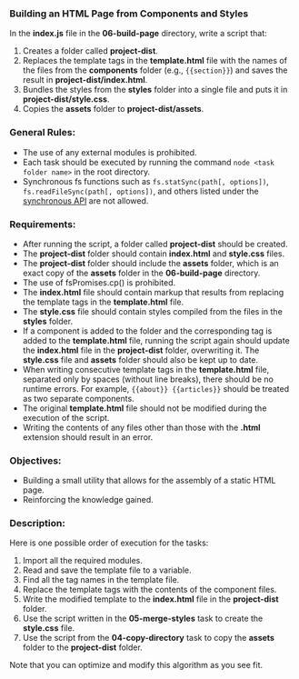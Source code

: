 ### Building an HTML Page from Components and Styles

In the **index.js** file in the **06-build-page** directory, write a script that:

1.  Creates a folder called **project-dist**.
2.  Replaces the template tags in the **template.html** file with the names of the files from the **components** folder (e.g., `{{section}}`) and saves the result in **project-dist/index.html**.
3.  Bundles the styles from the **styles** folder into a single file and puts it in **project-dist/style.css**.
4.  Copies the **assets** folder to **project-dist/assets**.

### General Rules:

-   The use of any external modules is prohibited.
-   Each task should be executed by running the command `node <task folder name>` in the root directory.
-   Synchronous fs functions such as `fs.statSync(path[, options])`, `fs.readFileSync(path[, options])`, and others listed under the [synchronous API](https://nodejs.org/api/fs.html#fs_synchronous_api) are not allowed.

### Requirements:

-   After running the script, a folder called **project-dist** should be created.
-   The **project-dist** folder should contain **index.html** and **style.css** files.
-   The **project-dist** folder should include the **assets** folder, which is an exact copy of the **assets** folder in the **06-build-page** directory.
-   The use of fsPromises.cp() is prohibited.
-   The **index.html** file should contain markup that results from replacing the template tags in the **template.html** file.
-   The **style.css** file should contain styles compiled from the files in the **styles** folder.
-   If a component is added to the folder and the corresponding tag is added to the **template.html** file, running the script again should update the **index.html** file in the **project-dist** folder, overwriting it. The **style.css** file and **assets** folder should also be kept up to date.
-   When writing consecutive template tags in the **template.html** file, separated only by spaces (without line breaks), there should be no runtime errors. For example, `{{about}} {{articles}}` should be treated as two separate components.
-   The original **template.html** file should not be modified during the execution of the script.
-   Writing the contents of any files other than those with the **.html** extension should result in an error.

### Objectives:

-   Building a small utility that allows for the assembly of a static HTML page.
-   Reinforcing the knowledge gained.

### Description:

Here is one possible order of execution for the tasks:

1.  Import all the required modules.
2.  Read and save the template file to a variable.
3.  Find all the tag names in the template file.
4.  Replace the template tags with the contents of the component files.
5.  Write the modified template to the **index.html** file in the **project-dist** folder.
6.  Use the script written in the **05-merge-styles** task to create the **style.css** file.
7.  Use the script from the **04-copy-directory** task to copy the **assets** folder to the **project-dist** folder.

Note that you can optimize and modify this algorithm as you see fit.
